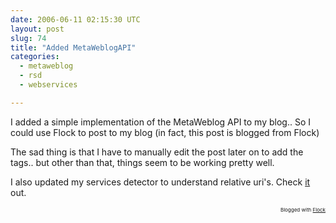 ```yaml
---
date: 2006-06-11 02:15:30 UTC
layout: post
slug: 74
title: "Added MetaWeblogAPI"
categories:
  - metaweblog
  - rsd
  - webservices

---
```

<p>I added a simple implementation of the MetaWeblog API to my blog.. So I could use Flock to post to my blog (in fact, this post is blogged from Flock)</p>

<p>The sad thing is that I have to manually edit the post later on to add the tags.. but other than that, things seem to be working pretty well.</p>

<p>I also updated my services detector to understand relative uri's. Check <a href="/blogdetect?uri=http%3A%2F%2Fwww.rooftopsolutions.nl">it</a> out.<br/>
</p>

<p style="text-align: right; font-size: 8px">Blogged with <a href="http://www.flock.com" title="Flock" >Flock</a></p>